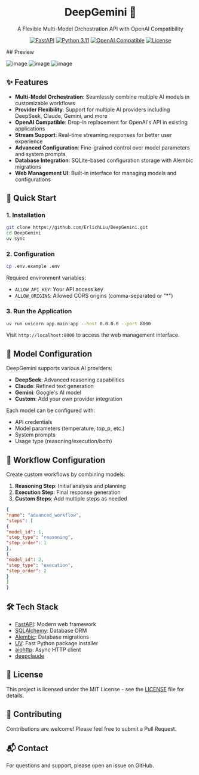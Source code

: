 <div align="center">
<h1>DeepGemini 🌟</h1>
<p>A Flexible Multi-Model Orchestration API with OpenAI Compatibility</p>

[![FastAPI](https://img.shields.io/badge/FastAPI-005571?style=flat-square&logo=fastapi)](https://fastapi.tiangolo.com)
[![Python 3.11](https://img.shields.io/badge/Python-3.11-blue?style=flat-square&logo=python)](https://www.python.org)
[![OpenAI Compatible](https://img.shields.io/badge/OpenAI-Compatible-412991?style=flat-square&logo=openai)](https://platform.openai.com)
[![License](https://img.shields.io/badge/License-MIT-green.svg?style=flat-square)](LICENSE)

</div>
## Preview

![image](https://img.pub/p/02f96adb71b92d9e8009.png)
![image](https://img.pub/p/1ffdc3728b7944caf807.png)
![image](https://img.pub/p/439520386b4927c91688.png)

## ✨ Features

- **Multi-Model Orchestration**: Seamlessly combine multiple AI models in customizable workflows
- **Provider Flexibility**: Support for multiple AI providers including DeepSeek, Claude, Gemini, and more
- **OpenAI Compatible**: Drop-in replacement for OpenAI's API in existing applications
- **Stream Support**: Real-time streaming responses for better user experience
- **Advanced Configuration**: Fine-grained control over model parameters and system prompts
- **Database Integration**: SQLite-based configuration storage with Alembic migrations
- **Web Management UI**: Built-in interface for managing models and configurations

## 🚀 Quick Start

### 1. Installation

```bash
git clone https://github.com/ErlichLiu/DeepGemini.git
cd DeepGemini
uv sync
```
### 2. Configuration

```bash
cp .env.example .env
```


Required environment variables:
- `ALLOW_API_KEY`: Your API access key
- `ALLOW_ORIGINS`: Allowed CORS origins (comma-separated or "*")

### 3. Run the Application

```bash
uv run uvicorn app.main:app --host 0.0.0.0 --port 8000
```

Visit `http://localhost:8000` to access the web management interface.

## 🔧 Model Configuration

DeepGemini supports various AI providers:

- **DeepSeek**: Advanced reasoning capabilities
- **Claude**: Refined text generation
- **Gemini**: Google's AI model
- **Custom**: Add your own provider integration

Each model can be configured with:
- API credentials
- Model parameters (temperature, top_p, etc.)
- System prompts
- Usage type (reasoning/execution/both)

## 🔄 Workflow Configuration

Create custom workflows by combining models:

1. **Reasoning Step**: Initial analysis and planning
2. **Execution Step**: Final response generation
3. **Custom Steps**: Add multiple steps as needed

```json
{
"name": "advanced_workflow",
"steps": [
{
"model_id": 1,
"step_type": "reasoning",
"step_order": 1
},
{
"model_id": 2,
"step_type": "execution",
"step_order": 2
}
]
}
```
## 🛠 Tech Stack

- [FastAPI](https://fastapi.tiangolo.com/): Modern web framework
- [SQLAlchemy](https://www.sqlalchemy.org/): Database ORM
- [Alembic](https://alembic.sqlalchemy.org/): Database migrations
- [UV](https://github.com/astral-sh/uv): Fast Python package installer
- [aiohttp](https://docs.aiohttp.org/): Async HTTP client
- [deepclaude](https://github.com/getasterisk/deepclaude)

## 📝 License

This project is licensed under the MIT License - see the [LICENSE](LICENSE) file for details.

## 🤝 Contributing

Contributions are welcome! Please feel free to submit a Pull Request.

## 📬 Contact

For questions and support, please open an issue on GitHub.


